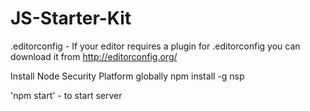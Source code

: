 # JS-Starter-Kit

.editorconfig - If your editor requires a plugin for .editorconfig you can download it from http://editorconfig.org/

Install Node Security Platform globally
	npm install -g nsp

'npm start' - to start server